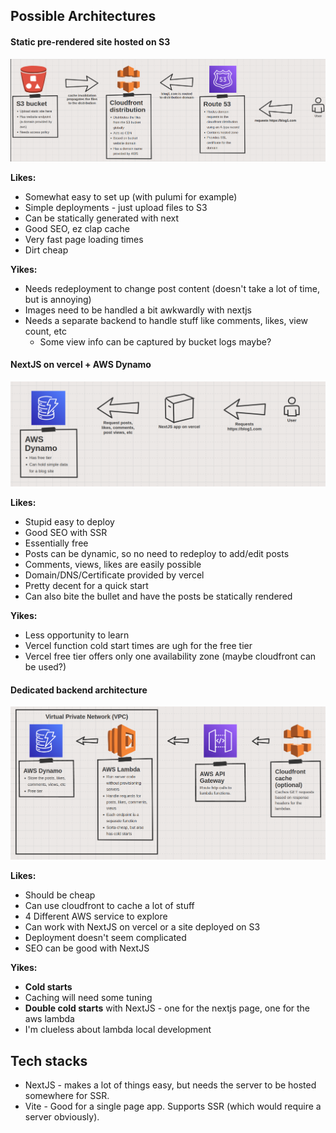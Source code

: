 ## Possible Architectures

#### Static pre-rendered site hosted on S3

![static site s3 architecture overview](./static-s3-cf-r53.png)

**Likes:**
- Somewhat easy to set up (with pulumi for example)
- Simple deployments - just upload files to S3
- Can be statically generated with next
- Good SEO, ez clap cache
- Very fast page loading times
- Dirt cheap

**Yikes:**
- Needs redeployment to change post content (doesn't take a lot of time, but is annoying)
- Images need to be handled a bit awkwardly with nextjs
- Needs a separate backend to handle stuff like comments, likes, view count, etc
  - Some view info can be captured by bucket logs maybe?

#### NextJS on vercel + AWS Dynamo

![dynamic site with vercel and dynamo overview](./next-vercel-dynamo.png)

**Likes:**
- Stupid easy to deploy
- Good SEO with SSR
- Essentially free
- Posts can be dynamic, so no need to redeploy to add/edit posts
- Comments, views, likes are easily possible
- Domain/DNS/Certificate provided by vercel
- Pretty decent for a quick start
- Can also bite the bullet and have the posts be statically rendered

**Yikes:**
- Less opportunity to learn
- Vercel function cold start times are ugh for the free tier
- Vercel free tier offers only one availability zone (maybe cloudfront can be used?)

#### Dedicated backend architecture

![backend architecture with dynamo, lambda, api gw](./backend-with-lambda.png)

**Likes:**
- Should be cheap
- Can use cloudfront to cache a lot of stuff
- 4 Different AWS service to explore
- Can work with NextJS on vercel or a site deployed on S3
- Deployment doesn't seem complicated
- SEO can be good with NextJS

**Yikes:**
- **Cold starts**
- Caching will need some tuning
- **Double cold starts** with NextJS - one for the nextjs page, one for the aws lambda
- I'm clueless about lambda local development

## Tech stacks
- NextJS - makes a lot of things easy, but needs the server to be hosted somewhere for SSR.
- Vite - Good for a single page app. Supports SSR (which would require a server obviously).
